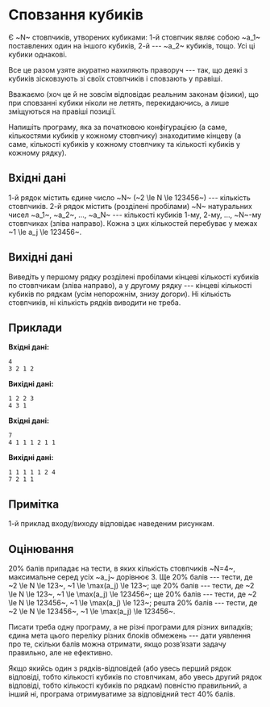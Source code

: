 ﻿# Сповзання кубиків

Є ~N~ стовпчиків, утворених кубиками: 1-й стовпчик являє собою ~a_1~ поставлених один на іншого кубиків, 2-й --- ~a_2~ кубиків, тощо. Усі ці кубики однакові.

Все це разом узяте акуратно нахиляють праворуч --- так, що деякі з кубиків зісковзують зі своїх стовпчиків і сповзають у правіші.

Вважаємо (хоч це й не зовсім відповідає реальним законам фізики), що при сповзанні кубики ніколи не летять, перекидаючись, а лише зміщуються на правіші позиції.

Напишіть програму, яка за початковою конфігурацією (а саме, кількостями кубиків у кожному стовпчику) знаходитиме кінцеву (а саме, кількості кубиків у кожному стовпчику та кількості кубиків у кожному рядку).

## Вхідні дані
1-й рядок містить єдине число ~N~ (~2 \le N \le 123456~) --- кількість стовпчиків. 2-й рядок містить (розділені пробілами) ~N~ натуральних чисел ~a_1~, ~a_2~, ..., ~a_N~ --- кількості кубиків 1-му, 2-му, ..., ~N~-му стовпчиках (зліва направо). Кожна з цих кількостей перебуває у межах ~1 \le a_j \le 123456~.

## Вихідні дані
Виведіть у першому рядку розділені пробілами кінцеві кількості кубиків по стовпчикам (зліва направо), а у другому рядку --- кінцеві кількості кубиків по рядкам (усім непорожнім, знизу догори). Ні кількість стовпчиків, ні кількість рядків виводити не треба.

## Приклади

**Вхідні дані:**
```
4
3 2 1 2
```

**Вихідні дані:**
```
1 2 2 3
4 3 1
```

**Вхідні дані:**
```
7
4 1 1 1 2 1 1
```

**Вихідні дані:**
```
1 1 1 1 1 2 4
7 2 1 1
```

## Примітка
1-й приклад входу/виходу відповідає наведеним рисункам.

## Оцінювання
20% балів припадає на тести, в яких кількість стовпчиків ~N=4~, максимальне серед усіх ~a_j~ дорівнює 3.
Ще 20% балів --- тести, де ~2 \le N \le 123~, ~1 \le \max(a_j) \le 123~;
ще 20% балів --- тести, де ~2 \le N \le 123~, ~1 \le \max(a_j) \le 123456~;
ще 20% балів --- тести, де ~2 \le N \le 123456~, ~1 \le \max(a_j) \le 123~;
решта 20% балів --- тести, де ~2 \le N \le 123456~, ~1 \le \max(a_j) \le 123456~.

Писати треба одну програму, а не різні програми для різних випадків; єдина мета цього переліку різних блоків обмежень --- дати уявлення про те, скільки балів можна отримати, якщо розв’язати задачу правильно, але не ефективно.

Якщо якийсь один з рядків-відповідей (або увесь перший рядок відповіді, тобто кількості кубиків по стовпчикам, або увесь другий рядок відповіді, тобто кількості кубиків по рядкам) повністю правильний, а інший ні, програма отримуватиме за відповідний тест 40% балів.
